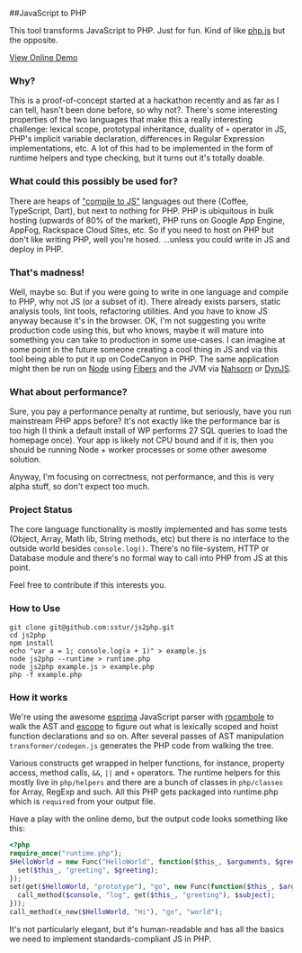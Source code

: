 ##JavaScript to PHP

This tool transforms JavaScript to PHP. Just for fun. Kind of like [php.js][1] but the opposite.

[View Online Demo][2]

### Why?

This is a proof-of-concept started at a hackathon recently and as far as I can tell, hasn't been done before, so why not?. There's some interesting properties of the two languages that make this a really interesting challenge: lexical scope, prototypal inheritance, duality of `+` operator in JS, PHP's implicit variable declaration, differences in Regular Expression implementations, etc. A lot of this had to be implemented in the form of runtime helpers and type checking, but it turns out it's totally doable.

### What could this possibly be used for?

There are heaps of ["compile to JS"][3] languages out there (Coffee, TypeScript, Dart), but next to nothing for PHP. PHP is ubiquitous in bulk hosting (upwards of 80% of the market), PHP runs on Google App Engine, AppFog, Rackspace Cloud Sites, etc. So if you need to host on PHP but don't like writing PHP, well you're hosed. ...unless you could write in JS and deploy in PHP.

### That's madness!

Well, maybe so. But if you were going to write in one language and compile to PHP, why not JS (or a subset of it). There already exists parsers, static analysis tools, lint tools, refactoring utilities. And you have to know JS anyway because it's in the browser. OK, I'm not suggesting you write production code using this, but who knows, maybe it will mature into something you can take to production in some use-cases. I can imagine at some point in the future someone creating a cool thing in JS and via this tool being able to put it up on CodeCanyon in PHP. The same application might then be run on [Node][4] using [Fibers][7] and the JVM via [Nahsorn][5] or [DynJS][6].

### What about performance?

Sure, you pay a performance penalty at runtime, but seriously, have you run mainstream PHP apps before? It's not exactly like the performance bar is too high (I think a default install of WP performs 27 SQL queries to load the homepage once). Your app is likely not CPU bound and if it is, then you should be running Node + worker processes or some other awesome solution.

Anyway, I'm focusing on correctness, not performance, and this is very alpha stuff, so don't expect too much.

### Project Status

The core language functionality is mostly implemented and has some tests (Object, Array, Math lib, String methods, etc) but there is no interface to the outside world besides `console.log()`. There's no file-system, HTTP or Database module and there's no formal way to call into PHP from JS at this point.

Feel free to contribute if this interests you.

### How to Use

    git clone git@github.com:sstur/js2php.git
    cd js2php
    npm install
    echo "var a = 1; console.log(a + 1)" > example.js
    node js2php --runtime > runtime.php
    node js2php example.js > example.php
    php -f example.php

### How it works

We're using the awesome [esprima][8] JavaScript parser with [rocambole][9] to walk the AST and [escope][10] to figure out what is lexically scoped and hoist function declarations and so on. After several passes of AST manipulation `transformer/codegen.js` generates the PHP code from walking the tree.

Various constructs get wrapped in helper functions, for instance, property access, method calls, `&&`, `||` and `+` operators. The runtime helpers for this mostly live in `php/helpers` and there are a bunch of classes in `php/classes` for Array, RegExp and such. All this PHP gets packaged into runtime.php which is `require`d from your output file.

Have a play with the online demo, but the output code looks something like this:

```php
<?php
require_once("runtime.php");
$HelloWorld = new Func("HelloWorld", function($this_, $arguments, $greeting) {
  set($this_, "greeting", $greeting);
});
set(get($HelloWorld, "prototype"), "go", new Func(function($this_, $arguments, $subject) use (&$console) {
  call_method($console, "log", get($this_, "greeting"), $subject);
}));
call_method(x_new($HelloWorld, "Hi"), "go", "world");
```

It's not particularly elegant, but it's human-readable and has all the basics we need to implement standards-compliant JS in PHP.


[1]: http://phpjs.hertzen.com/
[2]: http://sstur.github.io/js2php/demo/
[3]: https://github.com/jashkenas/coffeescript/wiki/List-of-languages-that-compile-to-JS
[4]: http://nodejs.org/
[5]: http://openjdk.java.net/projects/nashorn/
[6]: http://dynjs.org/
[7]: https://github.com/laverdet/node-fibers/
[8]: http://esprima.org/
[9]: https://github.com/millermedeiros/rocambole
[10]: https://github.com/Constellation/escope

